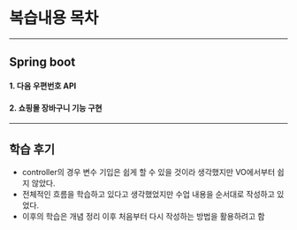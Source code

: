 # 복습내용 목차

---



## Spring boot

#### 1. 다음 우편번호 API



#### 2. 쇼핑몰 장바구니 기능 구현



---



## 학습 후기

- controller의 경우 변수 기입은 쉽게 할 수 있을 것이라 생각했지만 VO에서부터 쉽지 않았다.
- 전체적인 흐름을 학습하고 있다고 생각했었지만 수업 내용을 순서대로 작성하고 있었다.
- 이후의 학습은 개념 정리 이후 처음부터 다시 작성하는 방법을 활용하려고 함